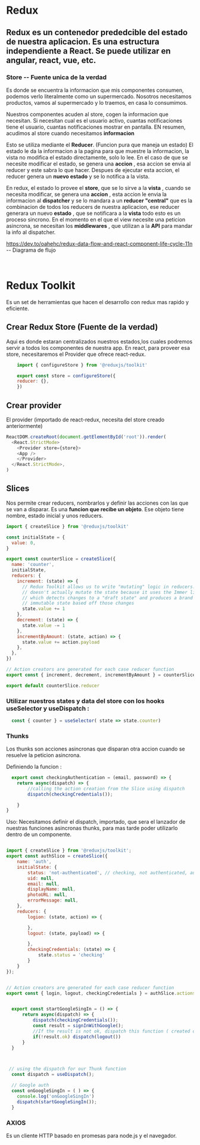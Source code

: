 # Redux

## Redux es un contenedor prededcible del estado de nuestra aplicacion. Es una estructura independiente a React. Se puede utilizar en angular, react, vue, etc. 

### Store -- Fuente unica de la verdad

Es donde se encuentra la informacion que mis componentes consumen, podemos verlo literalmente como un supermercado. Nosotros necesitamos productos, vamos al supermercado y lo traemos, en casa lo consumimos. 

Nuestros componentes acuden al store, cogen la informacion que necesitan. Si necesitan cual es el usuario activo, cuantas notificaciones tiene el usuario, cuantas notificaciones mostrar en pantalla. EN resumen, acudimos al store cuando necesitamos **informacion** 

Esto se utiliza mediante el **Reducer**. (Funcion pura que maneja un estado) El estado le da la informacion a la pagina para que muestre la informacion, la vista no modifica el estado directamente, solo lo lee. En el caso de que se necesite modificar el estado, se genera una **accion** , esa accion se envia al reducer y este sabra lo que hacer. Despues de ejecutar esta accion, el reducer genera un **nuevo estado** y se lo notifica a la vista. 

En redux, el estado lo provee el **store**, que se lo sirve a la **vista** , cuando se necesita modificar, se genera una **accion** , esta accion le envia la informacion al **dispatcher** y se lo mandara a un **reducer "central"** que es la combinacion de todos los reducers de nuestra aplicacion, ese reducer generara un nuevo **estado** , que se notificara a la **vista** todo esto es un proceso sincrono. En el momento en el que el view necesite una peticion asincrona, se necesitan los **middlewares** , que utilizan a la **API** para mandar la info al dispatcher. 

https://dev.to/oahehc/redux-data-flow-and-react-component-life-cycle-11n -- Diagrama de flujo

<br />

# Redux Toolkit   

Es un set de herramientas que hacen el desarrollo con redux mas rapido y eficiente.

## Crear Redux Store (Fuente de la verdad)

Aqui es donde estaran centralizados nuestros estados,los cuales podremos servir a todos los componentes de nuestra app. En react, para proveer esa store, necesitaremos el Provider que ofrece react-redux. 


```js
    import { configureStore } from '@reduxjs/toolkit'

    export const store = configureStore({
    reducer: {},
    })
```

## Crear provider 

El provider (importado de react-redux, necesita del store creado anteriormente)

```js
ReactDOM.createRoot(document.getElementById('root')).render(
  <React.StrictMode>
    <Provider store={store}>
    <App />
    </Provider>
  </React.StrictMode>,
)
```

## Slices 

Nos permite crear reducers, nombrarlos y definir las acciones con las que se van a disparar. Es una **funcion que recibe un objeto**. Ese objeto tiene nombre, estado inicial y unos reducers.


```js
import { createSlice } from '@reduxjs/toolkit'

const initialState = {
  value: 0,
}

export const counterSlice = createSlice({
  name: 'counter',
  initialState,
  reducers: {
    increment: (state) => {
      // Redux Toolkit allows us to write "mutating" logic in reducers. It
      // doesn't actually mutate the state because it uses the Immer library,
      // which detects changes to a "draft state" and produces a brand new
      // immutable state based off those changes
      state.value += 1
    },
    decrement: (state) => {
      state.value -= 1
    },
    incrementByAmount: (state, action) => {
      state.value += action.payload
    },
  },
})

// Action creators are generated for each case reducer function
export const { increment, decrement, incrementByAmount } = counterSlice.actions

export default counterSlice.reducer
```


### Utilizar nuestros states y data del store con los hooks useSelector y useDispatch :

```js
  const { counter } = useSelector( state => state.counter)
```

### Thunks

Los thunks son acciones asincronas que disparan otra accion cuando se resuelve la peticion asincrona.

Definiendo la funcion :

```js
  export const checkingAuthentication = (email, password) => {
    return async(dispatch) => {
        //calling the action creation from the Slice using dispatch
        dispatch(checkingCredentials());

    }
}
```
Uso: Necesitamos definir el dispatch, importado, que sera el lanzador de nuestras funciones asincronas thunks, para mas tarde poder utilizarlo dentro de un componente.

```js

import { createSlice } from '@reduxjs/toolkit';
export const authSlice = createSlice({
    name: 'auth',
    initialState: {
        status: 'not-authenticated', // checking, not authenticated, authenticated
        uid: null,
        email: null,
        displayName: null,
        photoURL: null,
        errorMessage: null, 
    },
    reducers: {
        logion: (state, action) => {

        },
        logout: (state, payload) => {

        },
        checkingCredentials: (state) => {
            state.status = 'checking'
        }
    }
});


// Action creators are generated for each case reducer function
export const { login, logout, checkingCredentials } = authSlice.actions;


  export const startGoogleSingIn = () => {
      return async(dispatch) => {
          dispatch(checkingCredentials());
          const result = signInWithGoogle();
          //If the result is not ok, dispatch this function ( created on slices)
          if(!result.ok) dispatch(logout())
      }
  }



 // using the dispatch for our Thunk function
  const dispatch = useDispatch();

  // Google auth
  const onGoogleSingIn = ( ) => {
    console.log('onGoogleSingIn')
    dispatch(startGoogleSingIn());
  }

```


### AXIOS

Es un cliente HTTP basado en promesas para node.js y el navegador. 